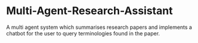 # Multi-Agent-Research-Assistant

A multi agent system which summarises research papers and implements a chatbot for the user to query terminologies found in the paper. 